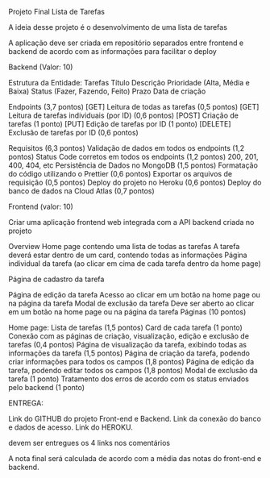 Projeto Final
Lista de Tarefas

A ideia desse projeto é o desenvolvimento de uma lista de tarefas

A aplicação deve ser criada em repositório separados entre frontend e backend de acordo com as informações para facilitar o deploy

Backend (Valor: 10)


Estrutura da Entidade: Tarefas
Título
Descrição
Prioridade (Alta, Média e Baixa)
Status (Fazer, Fazendo, Feito)
Prazo
Data de criação

Endpoints (3,7 pontos)
[GET] Leitura de todas as tarefas (0,5 pontos)
[GET] Leitura de tarefas individuais (por ID) (0,6 pontos)
[POST] Criação de tarefas (1 ponto)
[PUT] Edição de tarefas por ID (1 ponto)
[DELETE] Exclusão de tarefas por ID (0,6 pontos)

Requisitos (6,3 pontos)
Validação de dados em todos os endpoints (1,2 pontos)
Status Code corretos em todos os endpoints (1,2 pontos)
200, 201, 400, 404, etc
Persistência de Dados no MongoDB (1,5 pontos)
Formatação do código utilizando o Prettier (0,6 pontos)
Exportar os arquivos de requisição (0,5 pontos)
Deploy do projeto no Heroku (0,6 pontos)
Deploy do banco de dados na Cloud Atlas (0,7 pontos)

Frontend (valor: 10)

Criar uma aplicação frontend web integrada com a API backend criada no projeto

Overview
Home page contendo uma lista de todas as tarefas
A tarefa deverá estar dentro de um card, contendo todas as informações
Página individual da tarefa (ao clicar em cima de cada tarefa dentro da home page)

Página de cadastro da tarefa

Página de edição da tarefa
Acesso ao clicar em um botão na home page ou na página da tarefa
Modal de exclusão da tarefa
Deve ser aberto ao clicar em um botão na home page ou na página da tarefa
Páginas (10 pontos)

Home page:
Lista de tarefas (1,5 pontos)
Card de cada tarefa (1 ponto)
Conexão com as páginas de criação, visualização, edição e exclusão de tarefas (0,4 pontos)
Página de visualização da tarefa, exibindo todas as informações da tarefa (1,5 pontos)
Página de criação da tarefa, podendo criar informações para todos os campos (1,8 pontos)
Página de edição da tarefa, podendo editar todos os campos (1,8 pontos)
Modal de exclusão da tarefa (1 ponto)
Tratamento dos erros de acordo com os status enviados pelo backend (1 ponto)


ENTREGA:

Link do GITHUB do projeto Front-end e Backend.
Link da conexão do banco e dados de acesso.
Link do HEROKU.

devem ser entregues os 4 links nos comentários


A nota final será calculada de acordo com a média das notas do front-end e backend.